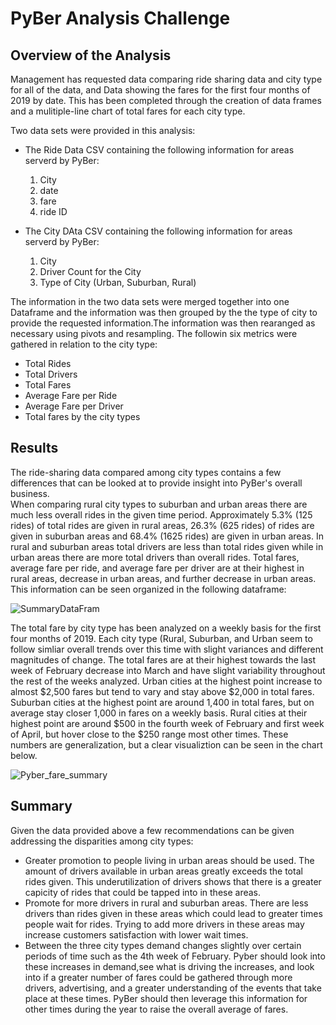 # PyBer Analysis Challenge

## Overview of the Analysis
Management has requested data comparing ride sharing data and city type for all of the data, and Data showing the fares for the first four months of 2019 by date. This has been completed through the creation of data frames and a mulitiple-line chart of total fares for each city type.    

Two data sets were provided in this analysis:
- The Ride Data CSV containing the following information for areas serverd by PyBer:
  1. City 
  2. date
  3. fare
  4. ride ID    

- The City DAta CSV containing the following information for areas serverd by PyBer:
  1. City
  2. Driver Count for the City
  3. Type of City (Urban, Suburban, Rural)    
    
The information in the two data sets were merged together into one Dataframe and the information was then grouped by the the type of city to provide the requested information.The information was then rearanged as necessary using pivots and resampling.  The followin six metrics were gathered in relation to the city type:
- Total Rides
- Total Drivers
- Total Fares
- Average Fare per Ride
- Average Fare per Driver
- Total fares by the city types 

## Results
The ride-sharing data compared among city types contains a few differences that can be looked at to provide insight into PyBer's overall business.    
When comparing rural city types to suburban  and urban areas there are much less overall rides in the given time period. Approximately 5.3% (125 rides) of total rides are given in rural areas, 26.3% (625 rides) of rides are given in suburban areas and 68.4% (1625 rides) are given in urban areas. In rural and suburban areas total drivers are less than total rides given while in urban areas there are more total drivers than overall rides. Total fares, average fare per ride, and average fare per driver are at their highest in rural areas, decrease in urban areas, and further decrease in urban areas. This information can be seen organized in the following dataframe:    

![SummaryDataFram](https://user-images.githubusercontent.com/36859475/139602163-30d0faeb-f798-4c52-bd2c-8c777f0948b3.png)
    
The total fare by city type has been analyzed on a weekly basis for the first four months of 2019. Each city type (Rural, Suburban, and Urban seem to follow simliar overall trends over this time with slight variances and different magnitudes of change. The total fares are at their highest towards the last week of February decrease into March and have slight variability throughout the rest of the weeks analyzed. Urban cities at the highest point increase to almost $2,500 fares but tend to vary and stay above $2,000 in total fares. Suburban cities at the highest point are around 1,400 in total fares, but on average stay closer 1,000 in fares on a weekly basis. Rural cities at their highest point are around $500 in the fourth week of February and  first week of April, but hover close to the $250 range most other times. These numbers are generalization, but a clear visualiztion can be seen in the chart below.    

![Pyber_fare_summary](https://user-images.githubusercontent.com/36859475/139602489-99e34042-76e6-42db-910e-2e55706a31e9.png)

## Summary
Given the data provided above a few recommendations can be given addressing the disparities among city types:
- Greater promotion to people living in urban areas should be used. The amount of drivers available in urban areas greatly exceeds the total rides given. This underutilization of drivers shows that there is a greater capicity of rides that could be tapped into in these areas.
- Promote for more drivers in rural and suburban areas. There are less drivers than rides given in these areas which could lead to greater times people wait for rides. Trying to add more drivers in these areas may increase customers satisfaction with lower wait times.
- Between the three city types demand changes slightly over certain periods of time such as the 4th week of February. Pyber should look into these increases in demand,see what is driving the increases, and look into if a greater number of fares could be gathered through more drivers, advertising, and a greater understanding of the events that take place at these times. PyBer should then leverage this information for other times during the year to raise the overall average of fares.

